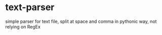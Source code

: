 # text-parser
simple parser for text file, split at space and comma in pythonic way, not relying on RegEx
